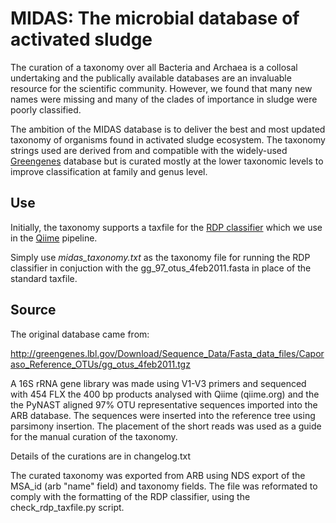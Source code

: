# MIDAS: The microbial database of activated sludge

The curation of a taxonomy over all Bacteria and Archaea is a collosal undertaking 
and the publically available databases are an invaluable resource for the 
scientific community. However, we found that many new names were missing and many 
of the clades of importance in sludge were poorly classified.

The ambition of the MIDAS database is to deliver the best and most updated taxonomy 
of organisms found in activated sludge ecosystem. The taxonomy strings used are derived
from and compatible with the widely-used [Greengenes](http://greengenes.lbl.gov/) 
database but is curated mostly at the lower taxonomic levels to improve classification 
at family and genus level. 

## Use

Initially, the taxonomy supports a taxfile for the [RDP classifier](http://sourceforge.net/projects/rdp-classifier/)
which we use in the [Qiime](http://qiime.org/) pipeline.

Simply use *midas_taxonomy.txt* as the taxonomy file for running the RDP classifier 
in conjuction with the gg_97_otus_4feb2011.fasta in place of the standard taxfile.

## Source

The original database came from:

http://greengenes.lbl.gov/Download/Sequence_Data/Fasta_data_files/Caporaso_Reference_OTUs/gg_otus_4feb2011.tgz

A 16S rRNA gene library was made using V1-V3 primers and sequenced with 454 FLX the 
400 bp products analysed with Qiime (qiime.org) and the the PyNAST aligned 97% OTU 
representative sequences imported into the ARB database. The sequences were 
inserted into the reference tree using parsimony insertion.  The placement of the 
short reads was used as a guide for the manual curation of the taxonomy.

Details of the curations are in changelog.txt

The curated taxonomy was exported from ARB using NDS export of the MSA_id (arb
"name" field) and taxonomy fields. The file was reformated to comply with the
formatting of the RDP classifier, using the check_rdp_taxfile.py script.
